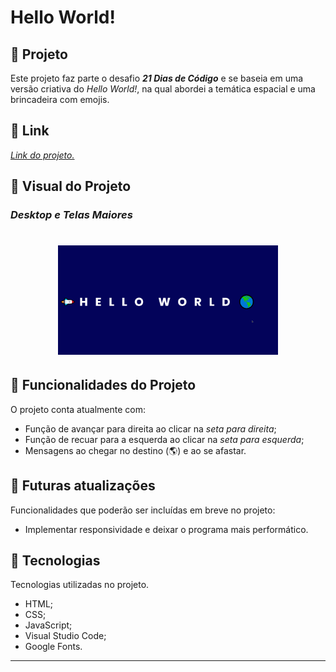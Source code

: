 # **Hello World!**

## :triangular_ruler: **Projeto**
Este projeto faz parte o desafio ***21 Dias de Código*** e se baseia em uma versão criativa do *Hello World!*, na qual abordei a temática espacial e uma brincadeira com emojis.

## :link: **Link**
*[Link do projeto.](https://github.com/davsilvam/21diasdecodigo/tree/master/02)*

## :art: **Visual do Projeto**
### *Desktop e Telas Maiores*

<h1 align="center">
    <img src="img/apresentação-02.gif" style="width: 70%;">
</h1>

## :rocket: **Funcionalidades do Projeto**
O projeto conta atualmente com:
* Função de avançar para direita ao clicar na *seta para direita*;
* Função de recuar para a esquerda ao clicar na *seta para esquerda*;
* Mensagens ao chegar no destino (:earth_americas:) e ao se afastar.

## :construction: **Futuras atualizações**
Funcionalidades que poderão ser incluídas em breve no projeto:
* Implementar responsividade e deixar o programa mais performático.

## :wrench: **Tecnologias**
Tecnologias utilizadas no projeto.
* HTML;
* CSS;
* JavaScript;
* Visual Studio Code;
* Google Fonts.


---

